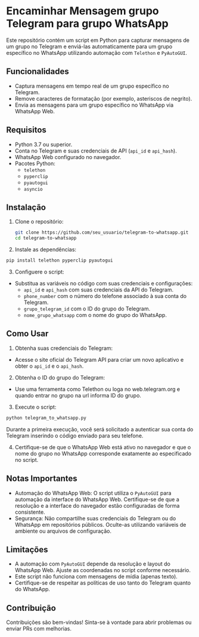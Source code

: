 # Encaminhar Mensagem grupo Telegram para grupo WhatsApp

Este repositório contém um script em Python para capturar mensagens de um grupo no Telegram e enviá-las automaticamente para um grupo específico no WhatsApp utilizando automação com `Telethon` e `PyAutoGUI`.

## Funcionalidades

- Captura mensagens em tempo real de um grupo específico no Telegram.
- Remove caracteres de formatação (por exemplo, asteriscos de negrito).
- Envia as mensagens para um grupo específico no WhatsApp via WhatsApp Web.

## Requisitos

- Python 3.7 ou superior.
- Conta no Telegram e suas credenciais de API (`api_id` e `api_hash`).
- WhatsApp Web configurado no navegador.
- Pacotes Python:
  - `telethon`
  - `pyperclip`
  - `pyautogui`
  - `asyncio`

## Instalação

1. Clone o repositório:
   ```bash
   git clone https://github.com/seu_usuario/telegram-to-whatsapp.git
   cd telegram-to-whatsapp
   ```
2. Instale as dependências:
  ```bash
  pip install telethon pyperclip pyautogui
  ```
3. Configuere o script:
- Substitua as variáveis no código com suas credenciais e configurações:
  - `api_id` e `api_hash` com suas credenciais da API do Telegram.
  - `phone_number` com o número do telefone associado à sua conta do Telegram.
  - `grupo_telegram_id` com o ID do grupo do Telegram.
  - `nome_grupo_whatsapp` com o nome do grupo do WhatsApp.

## Como Usar

1. Obtenha suas credenciais do Telegram:
   
  - Acesse o site oficial do Telegram API para criar um novo aplicativo e obter o `api_id` e o `api_hash`.

2. Obtenha o ID do grupo do Telegram:
  - Use uma ferramenta como Telethon ou loga no web.telegram.org e quando entrar no grupo na url informa ID do grupo.

3.  Execute o script:
   ```bash
   python telegram_to_whatsapp.py
   ```
  Durante a primeira execução, você será solicitado a autenticar sua conta do Telegram inserindo o código enviado para  seu telefone.

4. Certifique-se de que o WhatsApp Web está ativo no navegador e que o nome do grupo no WhatsApp corresponde exatamente ao especificado no script.

## Notas Importantes
  - Automação do WhatsApp Web: O script utiliza o `PyAutoGUI` para automação da interface do WhatsApp Web. Certifique-se de que a resolução e a interface do navegador estão configuradas de forma consistente.
  - Segurança: Não compartilhe suas credenciais do Telegram ou do WhatsApp em repositórios públicos. Oculte-as utilizando variáveis de ambiente ou arquivos de configuração.

## Limitações
  - A automação com `PyAutoGUI` depende da resolução e layout do WhatsApp Web. Ajuste as coordenadas no script conforme necessário.
  - Este script não funciona com mensagens de mídia (apenas texto).
  - Certifique-se de respeitar as políticas de uso tanto do Telegram quanto do WhatsApp.

## Contribuição

Contribuições são bem-vindas! Sinta-se à vontade para abrir problemas ou enviar PRs com melhorias.

